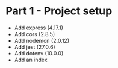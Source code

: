# Part 1 - Project setup

- Add express (4.17.1)
- Add cors (2.8.5)
- Add nodemon (2.0.12)
- Add jest (27.0.6)
- Add dotenv (10.0.0)
- Add an index